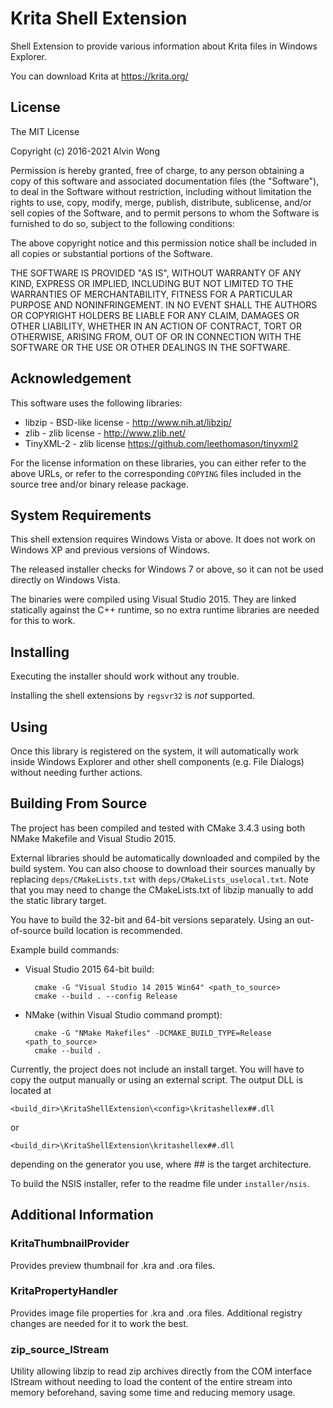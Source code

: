Krita Shell Extension
=====================

Shell Extension to provide various information about Krita files in
Windows Explorer.

You can download Krita at https://krita.org/


License
-------

The MIT License

Copyright (c) 2016-2021 Alvin Wong

Permission is hereby granted, free of charge, to any person obtaining
a copy of this software and associated documentation files (the
"Software"), to deal in the Software without restriction, including
without limitation the rights to use, copy, modify, merge, publish,
distribute, sublicense, and/or sell copies of the Software, and to
permit persons to whom the Software is furnished to do so, subject to
the following conditions:

The above copyright notice and this permission notice shall be
included in all copies or substantial portions of the Software.

THE SOFTWARE IS PROVIDED "AS IS", WITHOUT WARRANTY OF ANY KIND,
EXPRESS OR IMPLIED, INCLUDING BUT NOT LIMITED TO THE WARRANTIES OF
MERCHANTABILITY, FITNESS FOR A PARTICULAR PURPOSE AND NONINFRINGEMENT.
IN NO EVENT SHALL THE AUTHORS OR COPYRIGHT HOLDERS BE LIABLE FOR ANY
CLAIM, DAMAGES OR OTHER LIABILITY, WHETHER IN AN ACTION OF CONTRACT,
TORT OR OTHERWISE, ARISING FROM, OUT OF OR IN CONNECTION WITH THE
SOFTWARE OR THE USE OR OTHER DEALINGS IN THE SOFTWARE.


Acknowledgement
---------------

This software uses the following libraries:

- libzip - BSD-like license - http://www.nih.at/libzip/
- zlib - zlib license - http://www.zlib.net/
- TinyXML-2 - zlib license https://github.com/leethomason/tinyxml2

For the license information on these libraries, you can either refer
to the above URLs, or refer to the corresponding `COPYING` files
included in the source tree and/or binary release package.


System Requirements
-------------------

This shell extension requires Windows Vista or above. It does not
work on Windows XP and previous versions of Windows.

The released installer checks for Windows 7 or above, so it can not
be used directly on Windows Vista.

The binaries were compiled using Visual Studio 2015. They are linked
statically against the C++ runtime, so no extra runtime libraries are
needed for this to work.


Installing
----------

Executing the installer should work without any trouble.

Installing the shell extensions by `regsvr32` is *not* supported.


Using
-----

Once this library is registered on the system, it will automatically
work inside Windows Explorer and other shell components (e.g. File
Dialogs) without needing further actions.


Building From Source
--------------------

The project has been compiled and tested with CMake 3.4.3 using both
NMake Makefile and Visual Studio 2015.

External libraries should be automatically downloaded and compiled by
the build system. You can also choose to download their sources
manually by replacing `deps/CMakeLists.txt` with
`deps/CMakeLists_uselocal.txt`. Note that you may need to change the
CMakeLists.txt of libzip manually to add the static library target.

You have to build the 32-bit and 64-bit versions separately. Using an
out-of-source build location is recommended.

Example build commands:

- Visual Studio 2015 64-bit build:

		cmake -G "Visual Studio 14 2015 Win64" <path_to_source>
		cmake --build . --config Release

- NMake (within Visual Studio command prompt):

		cmake -G "NMake Makefiles" -DCMAKE_BUILD_TYPE=Release <path_to_source>
		cmake --build .

Currently, the project does not include an install target. You will
have to copy the output manually or using an external script. The
output DLL is located at

	<build_dir>\KritaShellExtension\<config>\kritashellex##.dll

or

	<build_dir>\KritaShellExtension\kritashellex##.dll

depending on the generator you use, where ## is the target architecture.

To build the NSIS installer, refer to the readme file under
`installer/nsis`.


Additional Information
----------------------

### KritaThumbnailProvider ###

Provides preview thumbnail for .kra and .ora files.

### KritaPropertyHandler ###

Provides image file properties for .kra and .ora files. Additional
registry changes are needed for it to work the best.

### zip_source_IStream ###

Utility allowing libzip to read zip archives directly from the COM
interface IStream without needing to load the content of the entire
stream into memory beforehand, saving some time and reducing memory
usage.
